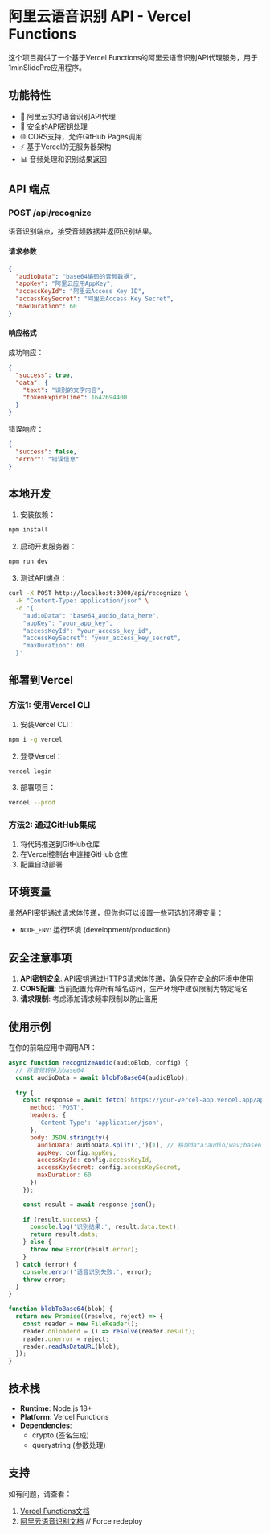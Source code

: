 # 阿里云语音识别 API - Vercel Functions

这个项目提供了一个基于Vercel Functions的阿里云语音识别API代理服务，用于1minSlidePre应用程序。

## 功能特性

- 🎤 阿里云实时语音识别API代理
- 🔐 安全的API密钥处理
- 🌐 CORS支持，允许GitHub Pages调用
- ⚡ 基于Vercel的无服务器架构
- 📊 音频处理和识别结果返回

## API 端点

### POST /api/recognize

语音识别端点，接受音频数据并返回识别结果。

#### 请求参数

```json
{
  "audioData": "base64编码的音频数据",
  "appKey": "阿里云应用AppKey",
  "accessKeyId": "阿里云Access Key ID",
  "accessKeySecret": "阿里云Access Key Secret",
  "maxDuration": 60
}
```

#### 响应格式

成功响应：
```json
{
  "success": true,
  "data": {
    "text": "识别的文字内容",
    "tokenExpireTime": 1642694400
  }
}
```

错误响应：
```json
{
  "success": false,
  "error": "错误信息"
}
```

## 本地开发

1. 安装依赖：
```bash
npm install
```

2. 启动开发服务器：
```bash
npm run dev
```

3. 测试API端点：
```bash
curl -X POST http://localhost:3000/api/recognize \
  -H "Content-Type: application/json" \
  -d '{
    "audioData": "base64_audio_data_here",
    "appKey": "your_app_key",
    "accessKeyId": "your_access_key_id",
    "accessKeySecret": "your_access_key_secret",
    "maxDuration": 60
  }'
```

## 部署到Vercel

### 方法1: 使用Vercel CLI

1. 安装Vercel CLI：
```bash
npm i -g vercel
```

2. 登录Vercel：
```bash
vercel login
```

3. 部署项目：
```bash
vercel --prod
```

### 方法2: 通过GitHub集成

1. 将代码推送到GitHub仓库
2. 在Vercel控制台中连接GitHub仓库
3. 配置自动部署

## 环境变量

虽然API密钥通过请求体传递，但你也可以设置一些可选的环境变量：

- `NODE_ENV`: 运行环境 (development/production)

## 安全注意事项

1. **API密钥安全**: API密钥通过HTTPS请求体传递，确保只在安全的环境中使用
2. **CORS配置**: 当前配置允许所有域名访问，生产环境中建议限制为特定域名
3. **请求限制**: 考虑添加请求频率限制以防止滥用

## 使用示例

在你的前端应用中调用API：

```javascript
async function recognizeAudio(audioBlob, config) {
  // 将音频转换为base64
  const audioData = await blobToBase64(audioBlob);
  
  try {
    const response = await fetch('https://your-vercel-app.vercel.app/api/recognize', {
      method: 'POST',
      headers: {
        'Content-Type': 'application/json',
      },
      body: JSON.stringify({
        audioData: audioData.split(',')[1], // 移除data:audio/wav;base64,前缀
        appKey: config.appKey,
        accessKeyId: config.accessKeyId,
        accessKeySecret: config.accessKeySecret,
        maxDuration: 60
      })
    });

    const result = await response.json();
    
    if (result.success) {
      console.log('识别结果:', result.data.text);
      return result.data;
    } else {
      throw new Error(result.error);
    }
  } catch (error) {
    console.error('语音识别失败:', error);
    throw error;
  }
}

function blobToBase64(blob) {
  return new Promise((resolve, reject) => {
    const reader = new FileReader();
    reader.onloadend = () => resolve(reader.result);
    reader.onerror = reject;
    reader.readAsDataURL(blob);
  });
}
```

## 技术栈

- **Runtime**: Node.js 18+
- **Platform**: Vercel Functions
- **Dependencies**: 
  - crypto (签名生成)
  - querystring (参数处理)

## 支持

如有问题，请查看：
1. [Vercel Functions文档](https://vercel.com/docs/functions)
2. [阿里云语音识别文档](https://help.aliyun.com/product/30413.html)
// Force redeploy
